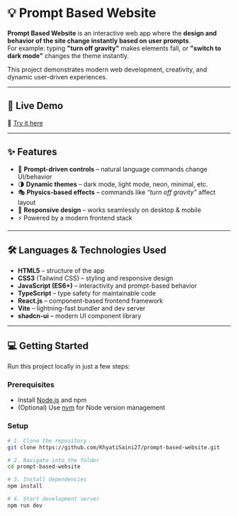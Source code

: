# 💡 Prompt Based Website

**Prompt Based Website** is an interactive web app where the **design and behavior of the site change instantly based on user prompts**.  
For example: typing **"turn off gravity"** makes elements fall, or **"switch to dark mode"** changes the theme instantly.  

This project demonstrates modern web development, creativity, and dynamic user-driven experiences.

---

## 🚀 Live Demo

🔗 [Try it here](https://khyatisaini27.github.io/prompt-based-website/)  

---

## ✨ Features

- 📝 **Prompt-driven controls** – natural language commands change UI/behavior  
- 🌗 **Dynamic themes** – dark mode, light mode, neon, minimal, etc.  
- 🎭 **Physics-based effects** – commands like *“turn off gravity”* affect layout  
- 📱 **Responsive design** – works seamlessly on desktop & mobile  
- ⚡ Powered by a modern frontend stack  

---

## 🛠️ Languages & Technologies Used

- **HTML5** – structure of the app  
- **CSS3** (Tailwind CSS) – styling and responsive design  
- **JavaScript (ES6+)** – interactivity and prompt-based behavior  
- **TypeScript** – type safety for maintainable code  
- **React.js** – component-based frontend framework  
- **Vite** – lightning-fast bundler and dev server  
- **shadcn-ui** – modern UI component library  

---

## 💻 Getting Started

Run this project locally in just a few steps:

### Prerequisites
- Install [Node.js](https://nodejs.org/) and npm  
- (Optional) Use [nvm](https://github.com/nvm-sh/nvm) for Node version management  

### Setup
```bash
# 1. Clone the repository
git clone https://github.com/KhyatiSaini27/prompt-based-website.git

# 2. Navigate into the folder
cd prompt-based-website

# 3. Install dependencies
npm install

# 4. Start development server
npm run dev
